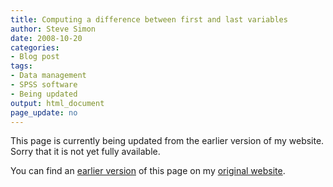 ```yaml
---
title: Computing a difference between first and last variables
author: Steve Simon
date: 2008-10-20
categories:
- Blog post
tags:
- Data management
- SPSS software
- Being updated
output: html_document
page_update: no
---
```


This page is currently being updated from the earlier version of my website. Sorry that it is not yet fully available.

<!---More--->


You can find an [earlier version][sim1] of this page on my [original website][sim2].

[sim1]: http://www.pmean.com/08/ComputingDifference.html
[sim2]: http://www.pmean.com/original_site.html
